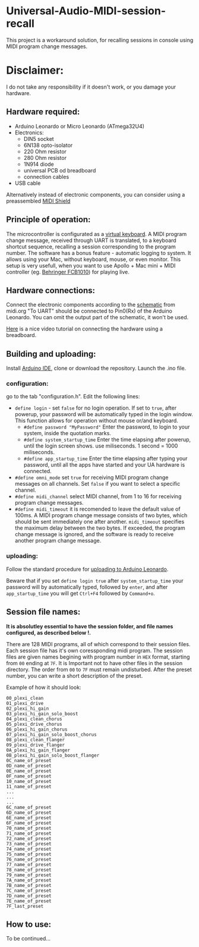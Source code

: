 # Universal-Audio-MIDI-session-recall
This project is a workaround solution, for recalling sessions in console using MIDI program change messages.

# Disclaimer:
I do not take any responsibility if it doesn't work, or you damage your hardware.

## Hardware required:
- Arduino Leonardo or Micro Leonardo (ATmega32U4)
- Electronics:
    - DIN5 socket
    - 6N138 opto-isolator
    - 220 Ohm resistor
    - 280 Ohm resistor
    - 1N914 diode
    - universal PCB od breadboard
    - connection cables 
- USB cable

Alternatively instead of electronic components, you can consider using a preassembled [MIDI Shield](https://www.sparkfun.com/products/12898)

## Principle of operation:
The microcontroller is configurated as a [virtual keyboard](https://www.arduino.cc/reference/en/language/functions/usb/keyboard/). A MIDI program change message, received through UART is translated, to a keyboard shortcut sequence, recalling a session corresponding to the program number. The software has a bonus feature - automatic logging to system. It allows using your Mac, without keyboard, mouse, or even monitor. This setup is very usefull, when you want to use Apollo + Mac mini + MIDI controller (eg. [Behringer FCB1010](https://www.behringer.com/Categories/Behringer/Accessories/Midi-Foot-Controllers/FCB1010/p/P0089#googtrans(en|en))) for playing live. 

## Hardware connections:

Connect the electronic components according to the [schematic](https://www.midi.org/specifications-old/item/midi-din-electrical-specification) from midi.org
"To UART" should be connected to Pin0(Rx) of the Arduino Leonardo. You can omit the output part of the schematic, it won't be used.

[Here](https://youtu.be/GxfHijjn0ZM) is a nice video tutorial on connecting the hardware using a breadboard.

## Building and uploading:
Install [Arduino IDE](https://www.arduino.cc/en/main/software), clone or download the repository. Launch the .ino file. 
### configuration:
go to the tab "configuration.h". Edit the following lines:
- `define login` - set `false` for no login operation. If set to `true`, after powerup, your password will be automatically typed in the login window. This function allows for operation without mouse or/and keyboard.
    - `#define password "MyPassword"` Enter the password, to login to your system, inside the quotation marks.
    - `#define system_startup_time` Enter the time elapsing after powerup, until the login screen shows. use miliseconds. 1 second = 1000 miliseconds.
    - `#define app_startup_time` Enter the time elapsing after typing your password, until all the apps have started and your UA hardware is connected.
- `#define omni_mode` set `true` for receiving MIDI program change messages on all channels. Set `false` if you want to select a specific channel.
- `#define midi_channel` select MIDI channel, from 1 to 16 for receiving program change messages. 
- `#define midi_timeout` it is recomended to leave the default value of 100ms. A MIDI program change message consists of two bytes, which should be sent immediately one after another. `midi_timeout` specifies the maximum delay between the two bytes. If exceeded, the program change message is ignored, and the software is ready to receive another program change message. 

### uploading:
Follow the standard procedure for [uploading to Arduino Leonardo](https://www.arduino.cc/en/Guide/ArduinoLeonardoMicro).

Beware that if you set `define login true` after `system_startup_time` your password will by automatically typed, followed by `enter`, and after `app_startup_time` you will get `Ctrl+F4` followed by `Command+o`.

## Session file names:
**It is absolutley essential to have the session folder, and file names configured, as described below !.**

There are 128 MIDI programs, all of which correspond to their session files. Each session file has it's own coressponding midi program. The session files are given names begining with program number in `HEX` format, starting from `00` ending at `7F`. It is Important not to have other files in the session directory. The order from `00` to `7F` must remain undisturbed. After the preset number, you can write a short description of the preset. 

Example of how it should look:
```
00_plexi_clean
01_plexi_drive
02_plexi_hi_gain
03_plexi_hi_gain_solo_boost
04_plexi_clean_chorus
05_plexi_drive_chorus
06_plexi_hi_gain_chorus
07_plexi_hi_gain_solo_boost_chorus
08_plexi_clean_flanger
09_plexi_drive_flanger
0A_plexi_hi_gain_flanger
0B_plexi_hi_gain_solo_boost_flanger
0C_name_of_preset
0D_name_of_preset
0E_name_of_preset
0F_name_of_preset
10_name_of_preset
11_name_of_preset
...
...
...
6C_name_of_preset
6D_name_of_preset
6E_name_of_preset
6F_name_of_preset
70_name_of_preset
71_name_of_preset
72_name_of_preset
73_name_of_preset
74_name_of_preset
75_name_of_preset
76_name_of_preset
77_name_of_preset
78_name_of_preset
79_name_of_preset
7A_name_of_preset
7B_name_of_preset
7C_name_of_preset
7D_name_of_preset
7E_name_of_preset
7F_last_preset
```

## How to use:
To be continued...

